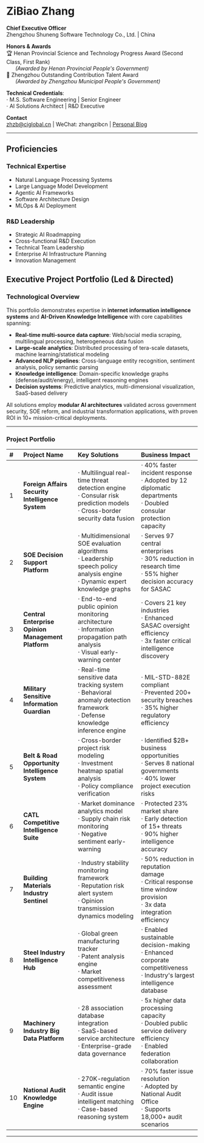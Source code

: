 # ZiBiao Zhang

**Chief Executive Officer**  
Zhengzhou Shuneng Software Technology Co., Ltd. | China  

**Honors & Awards**  
🏆 Henan Provincial Science and Technology Progress Award (Second Class, First Rank)  
      *(Awarded by Henan Provincial People's Government)*  
🌟 Zhengzhou Outstanding Contribution Talent Award  
      *(Awarded by Zhengzhou Municipal People's Government)*  

**Technical Credentials**:  
⋅ M.S. Software Engineering | Senior Engineer  
⋅ AI Solutions Architect | R&D Executive  

**Contact**  
zhzb@ciglobal.cn | WeChat: zhangzibcn | [Personal Blog](https://zhangzib123.github.io/) 

------

## Proficiencies

### Technical Expertise

- Natural Language Processing Systems
- Large Language Model Development
- Agentic AI Frameworks
- Software Architecture Design
- MLOps & AI Deployment

### R&D Leadership

- Strategic AI Roadmapping
- Cross-functional R&D Execution
- Technical Team Leadership
- Enterprise AI Infrastructure Planning
- Innovation Management

## Executive Project Portfolio (Led & Directed)  

### Technological Overview

This portfolio demonstrates expertise in **internet information intelligence systems** and **AI-Driven Knowledge Intelligence** with core capabilities spanning:

- **Real-time multi-source data capture**: Web/social media scraping, multilingual processing, heterogeneous data fusion  
- **Large-scale analytics**: Distributed processing of tera-scale datasets, machine learning/statistical modeling  
- **Advanced NLP pipelines**: Cross-language entity recognition, sentiment analysis, policy semantic parsing  
- **Knowledge intelligence**: Domain-specific knowledge graphs (defense/audit/energy), intelligent reasoning engines  
- **Decision systems**: Predictive analytics, multi-dimensional visualization, SaaS-based delivery  

All solutions employ **modular AI architectures** validated across government security, SOE reform, and industrial transformation applications, with proven ROI in 10+ mission-critical deployments.  

------

### Project Portfolio  

| #   | Project Name                                     | Key Solutions                                                | Business Impact                                              |
|:----|:-------------------------------------------------|:-------------------------------------------------------------|:-------------------------------------------------------------|
| 1   | **Foreign Affairs Security Intelligence System** | ⋅ Multilingual real-time threat detection engine<br>⋅ Consular risk prediction models<br>⋅ Cross-border security data fusion | ⋅ 40% faster incident response<br>⋅ Adopted by 12 diplomatic departments<br>⋅ Doubled consular protection capacity |
| 2   | **SOE Decision Support Platform**                | ⋅ Multidimensional SOE evaluation algorithms<br>⋅ Leadership speech policy analysis engine<br>⋅ Dynamic expert knowledge graphs | ⋅ Serves 97 central enterprises<br>⋅ 30% reduction in research time<br>⋅ 55% higher decision accuracy for SASAC |
| 3   | **Central Enterprise Opinion Management Platform**| ⋅ End-to-end public opinion monitoring architecture<br>⋅ Information propagation path analysis<br>⋅ Visual early-warning center | ⋅ Covers 21 key industries<br>⋅ Enhanced SASAC oversight efficiency<br>⋅ 3x faster critical intelligence discovery |
| 4   | **Military Sensitive Information Guardian**      | ⋅ Real-time sensitive data tracking system<br>⋅ Behavioral anomaly detection framework<br>⋅ Defense knowledge inference engine | ⋅ MIL-STD-882E compliant<br>⋅ Prevented 200+ security breaches<br>⋅ 35% higher regulatory efficiency |
| 5   | **Belt & Road Opportunity Intelligence System**  | ⋅ Cross-border project risk modeling<br>⋅ Investment heatmap spatial analysis<br>⋅ Policy compliance verification | ⋅ Identified $2B+ business opportunities<br>⋅ Serves 8 national governments<br>⋅ 40% lower project execution risks |
| 6   | **CATL Competitive Intelligence Suite**          | ⋅ Market dominance analytics model<br>⋅ Supply chain risk monitoring<br>⋅ Negative sentiment early-warning | ⋅ Protected 23% market share<br>⋅ Early detection of 15+ threats<br>⋅ 90% higher intelligence accuracy |
| 7   | **Building Materials Industry Sentinel**         | ⋅ Industry stability monitoring framework<br>⋅ Reputation risk alert system<br>⋅ Opinion transmission dynamics modeling | ⋅ 50% reduction in reputation damage<br>⋅ Critical response time window provision<br>⋅ 3x data integration efficiency |
| 8   | **Steel Industry Intelligence Hub**              | ⋅ Global green manufacturing tracker<br>⋅ Patent analysis engine<br>⋅ Market competitiveness assessment | ⋅ Enabled sustainable decision-making<br>⋅ Enhanced corporate competitiveness<br>⋅ Industry's largest intelligence database |
| 9   | **Machinery Industry Big Data Platform**         | ⋅ 28 association database integration<br>⋅ SaaS-based service architecture<br>⋅ Enterprise-grade data governance | ⋅ 5x higher data processing capacity<br>⋅ Doubled public service delivery efficiency<br>⋅ Enabled federation collaboration |
| 10  | **National Audit Knowledge Engine**              | ⋅ 270K-regulation semantic engine<br>⋅ Audit issue intelligent matching<br>⋅ Case-based reasoning system | ⋅ 70% faster issue resolution<br>⋅ Adopted by National Audit Office<br>⋅ Supports 18,000+ audit scenarios |

------

